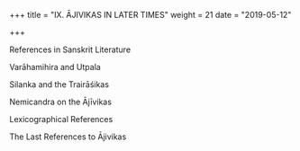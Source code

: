 +++
title = "IX. ĀJIVIKAS IN LATER TIMES"
weight = 21
date = "2019-05-12"

+++



References in Sanskrit Literature

Varāhamihira and Utpala

Silanka and the Trairāśikas

Nemicandra on the Ājīvikas

Lexicographical References

The Last References to Ājivikas
